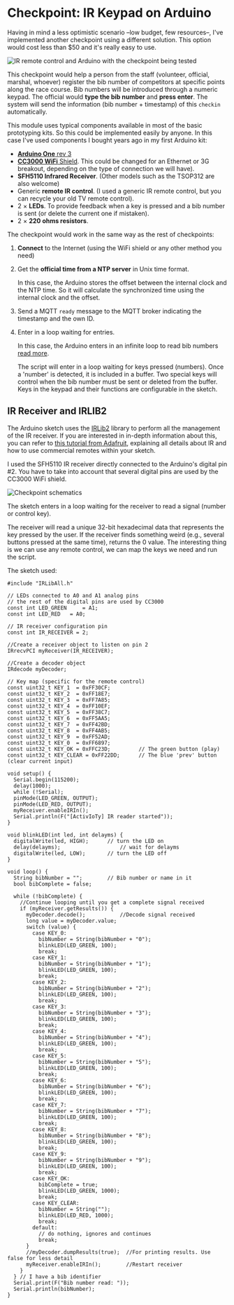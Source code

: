 # Checkpoint: IR Keypad on Arduino

Having in mind a less optimistic scenario –low budget, few resources–, I've implemented another checkpoint using a different solution. This option would cost less than $50 and it's really easy to use.

![IR remote control and Arduino with the checkpoint being tested](./ir-control.jpg)

This checkpoint would help a person from the staff (volunteer, official, marshal, whoever) register the bib number of competitors at specific points along the race course. Bib numbers will be introduced through a numeric keypad. The official would **type the bib number** and **press enter**. The system will send the information (bib number + timestamp) of this `checkin` automatically.  

This module uses typical components available in most of the basic prototyping kits. So this could be implemented easily by anyone. In this case I've used components I bought years ago in my first Arduino kit:

* [**Arduino One** rev 3](https://store.arduino.cc/usa/arduino-uno-rev3)
* [**CC3000 WiFi** Shield](https://www.adafruit.com/product/1469). This could be changed for an Ethernet or 3G breakout, depending on the type of connection we will have).
* **SFH5110 Infrared Receiver**. (Other models such as the TSOP312 are also welcome) 
* Generic **remote IR control**. (I used a generic IR remote control, but you can recycle your old TV remote control).
* 2 × **LEDs**. To provide feedback when a key is pressed and a bib number is sent (or delete the current one if mistaken).
* 2 × **220 ohms resistors**.

The checkpoint would work in the same way as the rest of checkpoints:

1. **Connect** to the Internet (using the WiFi shield or any other method you need)

2. Get the **official time from a NTP server** in Unix time format. 

   In this case, the Arduino stores the offset between the internal clock and the NTP time. So it will calculate the synchronized time using the internal clock and the offset.

3. Send a MQTT `ready` message to the MQTT broker indicating the timestamp and the own ID.

4. Enter in a loop waiting for entries. 

   In this case, the Arduino enters in an infinite loop to read bib numbers [read more](#ir-receiver-and-irlib2). 
   
   The script will enter in a loop waiting for keys pressed (numbers). Once a 'number' is detected, it is included in a buffer. Two special keys will control when the bib number must be sent or deleted from the buffer. Keys in the keypad and their functions are configurable in the sketch.


## IR Receiver and IRLIB2

The Arduino sketch uses the [IRLib2](https://github.com/cyborg5/IRLib2) library to perform all the management of the IR receiver. If you are interested in in-depth information about this, you can refer to [this tutorial from Adafruit](https://learn.adafruit.com/using-an-infrared-library/hardware-needed), explaining all details about IR and how to use commercial remotes within your sketch.

I used the SFH5110 IR receiver directly connected to the Arduino's digital pin #2. You have to take into account that several digital pins are used by the CC3000 WiFi shield. 

![Checkpoint schematics](./ir-arduino.png)   

The sketch enters in a loop waiting for the receiver to read a signal (number or control key). 

The receiver will read a unique 32-bit hexadecimal data that represents the key pressed by the user. If the receiver finds something weird (e.g., several buttons pressed at the same time), returns the 0 value. The interesting thing is we can use any remote control, we can map the keys we need and run the script.

The sketch used:

```
#include "IRLibAll.h"

// LEDs connected to A0 and A1 analog pins
// the rest of the digital pins are used by CC3000  
const int LED_GREEN 	= A1;
const int LED_RED 	= A0;  

// IR receiver configuration pin
const int IR_RECEIVER = 2;

//Create a receiver object to listen on pin 2
IRrecvPCI myReceiver(IR_RECEIVER);

//Create a decoder object 
IRdecode myDecoder;   

// Key map (specific for the remote control)
const uint32_t KEY_1  = 0xFF30CF;
const uint32_t KEY_2  = 0xFF18E7;
const uint32_t KEY_3  = 0xFF7A85;
const uint32_t KEY_4  = 0xFF10EF;
const uint32_t KEY_5  = 0xFF38C7;
const uint32_t KEY_6  = 0xFF5AA5;
const uint32_t KEY_7  = 0xFF42BD;
const uint32_t KEY_8  = 0xFF4AB5;
const uint32_t KEY_9  = 0xFF52AD;
const uint32_t KEY_0  = 0xFF6897;
const uint32_t KEY_OK = 0xFFC23D;         // The green button (play)
const uint32_t KEY_CLEAR = 0xFF22DD;      // The blue 'prev' button (clear current input)

void setup() {
  Serial.begin(115200);
  delay(1000); 
  while (!Serial); 
  pinMode(LED_GREEN, OUTPUT);
  pinMode(LED_RED, OUTPUT);
  myReceiver.enableIRIn();
  Serial.println(F("[ActivIoTy] IR reader started"));
}

void blinkLED(int led, int delayms) {
  digitalWrite(led, HIGH);   	// turn the LED on
  delay(delayms);           		// wait for delayms
  digitalWrite(led, LOW);    	// turn the LED off
}

void loop() {  
  String bibNumber = "";   		// Bib number or name in it
  bool bibComplete = false;
  
  while (!bibComplete) {
    //Continue looping until you get a complete signal received
    if (myReceiver.getResults()) {
      myDecoder.decode();           //Decode signal received
      long value = myDecoder.value;
      switch (value) {
        case KEY_0:
          bibNumber = String(bibNumber + "0"); 
          blinkLED(LED_GREEN, 100);
          break;
        case KEY_1:
          bibNumber = String(bibNumber + "1"); 
          blinkLED(LED_GREEN, 100);
          break;
        case KEY_2:
          bibNumber = String(bibNumber + "2"); 
          blinkLED(LED_GREEN, 100);
          break;
        case KEY_3:
          bibNumber = String(bibNumber + "3"); 
          blinkLED(LED_GREEN, 100);
          break;
        case KEY_4:
          bibNumber = String(bibNumber + "4"); 
          blinkLED(LED_GREEN, 100);
          break;
        case KEY_5:
          bibNumber = String(bibNumber + "5"); 
          blinkLED(LED_GREEN, 100);
          break;
        case KEY_6:
          bibNumber = String(bibNumber + "6"); 
          blinkLED(LED_GREEN, 100);
          break;
        case KEY_7:
          bibNumber = String(bibNumber + "7"); 
          blinkLED(LED_GREEN, 100);
          break;
        case KEY_8:
          bibNumber = String(bibNumber + "8"); 
          blinkLED(LED_GREEN, 100);
          break;
        case KEY_9:
          bibNumber = String(bibNumber + "9"); 
          blinkLED(LED_GREEN, 100);
          break;
        case KEY_OK:
          bibComplete = true; 
          blinkLED(LED_GREEN, 1000);
          break;
        case KEY_CLEAR:
          bibNumber = String(""); 
          blinkLED(LED_RED, 1000);
          break;
        default:
          // do nothing, ignores and continues
          break;
      }
      //myDecoder.dumpResults(true);  //For printing results. Use false for less detail
      myReceiver.enableIRIn();        //Restart receiver
    }
  } // I have a bib identifier
  Serial.print(F("Bib number read: "));
  Serial.println(bibNumber);
}
```



